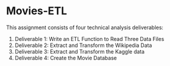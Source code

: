 # Movies-ETL

This assignment consists of four technical analysis deliverables:

1. Deliverable 1: Write an ETL Function to Read Three Data Files
2. Deliverable 2: Extract and Transform the Wikipedia Data
3. Deliverable 3: Extract and Transform the Kaggle data
4. Deliverable 4: Create the Movie Database